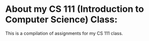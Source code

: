 # About my CS 111 (Introduction to Computer Science) Class:
This is a compilation of assignments for my CS 111 class.
